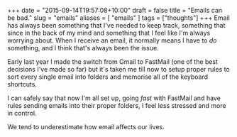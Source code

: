 +++
date = "2015-09-14T19:57:08+10:00"
draft = false
title = "Emails can be bad."
slug = "emails"
aliases = [
	"emails"
]
tags = ["thoughts"]
+++
Email has always been something that I've needed to keep track, something that since in the back of my mind and something that I feel like I'm always worrying about. When I receive an email, it normally means I have to *do* something, and I think that's always been the issue.

Early last year I made the switch from Gmail to FastMail (one of the best decisions I've made so far) but it's taken me till now to setup proper rules to sort every single email into folders and memorise all of the keyboard shortcuts. 

I can safely say that now I'm all set up, going _fast_ with FastMail and have rules sending emails into their proper folders, I feel less stressed and more in control. 

We tend to underestimate how email affects our lives.
